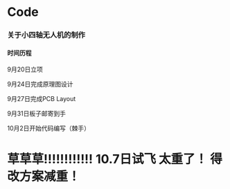 # Code
### 关于小四轴无人机的制作

#### 时间历程

9月20日立项

9月24日完成原理图设计

9月27日完成PCB Layout

9月31日板子邮寄到手

10月2日开始代码编写（棘手）

# 草草草!!!!!!!!!!!! 10.7日试飞 太重了！ 得改方案减重！
